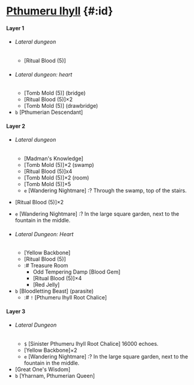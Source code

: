 # [Pthumeru Ihyll](@) {#:id}

#### Layer 1
- ###### Lateral dungeon
  - [Ritual Blood (5)]
+ ###### Lateral dungeon: heart
  - [Tomb Mold (5)] (bridge)
  - [Ritual Blood (5)]×2
  - [Tomb Mold (5)] (drawbridge)
+ `b` [Pthumerian Descendant]

#### Layer 2
- ###### Lateral dungeon
  - [Madman's Knowledge]
  - [Tomb Mold (5)]×2 (swamp)
  - [Ritual Blood (5)]x4
  - [Tomb Mold (5)]×2 (room)
  - [Tomb Mold (5)]×5
  - `e` [Wandering Nightmare]
    :? Through the swamp, top of the stairs.
+ [Ritual Blood (5)]×2
- `e` [Wandering Nightmare]
  :? In the large square garden, next to the fountain in the middle.
+ ###### Lateral Dungeon: Heart
  - [Yellow Backbone]
  - [Ritual Blood (5)]
  - :# Treasure Room
    - Odd Tempering Damp [Blood Gem]
    - [Ritual Blood (5)]×4
    - [Red Jelly]
+ `b` [Bloodletting Beast] (parasite)
  - :# `!` [Pthumeru Ihyll Root Chalice]
  
#### Layer 3
+ ###### Lateral Dungeon
  - `$` [Sinister Pthumeru Ihyll Root Chalice]
    16000 echoes.
  - [Yellow Backbone]×2
  - `e` [Wandering Nightmare]
    :? In the large square garden, next to the fountain in the middle.
+ [Great One's Wisdom]
+ `b` [Yharnam, Pthumerian Queen]
